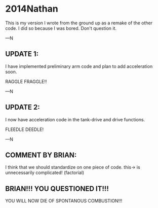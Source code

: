 2014Nathan
==========

This is my version I wrote from the ground up as a remake of the other code. I did so because I was bored. 
Don't question it. 

—N

UPDATE 1:
---------

I have implemented preliminary arm code and plan to add acceleration soon.

RAGGLE FRAGGLE!!

—N

UPDATE 2:
---------

I now have acceleration code in the tank-drive and drive functions.

FLEEDLE DEEDLE!

—N

COMMENT BY BRIAN:
-----------------

I think that we should standardize on one piece of code. this-> is unnecessarily complicated! (factorial)

BRIAN!!! YOU QUESTIONED IT!!!
-----------------------------

YOU WILL NOW DIE OF SPONTANOUS COMBUSTION!!!
